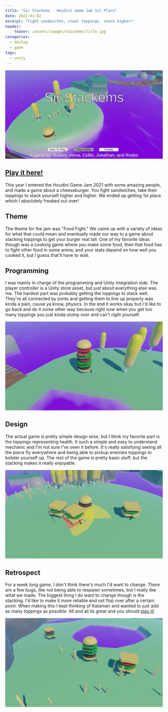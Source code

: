 ```yaml
---
title: "Sir Stackems - Houdini Game Jam 1st Place"
date: 2022-01-02
excerpt: "Fight sandwiches, steal toppings, stack higher!"
header:
    teaser: /assets/images/stackems/title.jpg
categories:
  - devlog
  - game
tags:
  - unity
---
```


![The front of the temple](/assets/images/stackems/title.jpg)

## [Play it here!](https://genaralskar.itch.io/sir-stackems)

This year I entered the Houdini Game Jam 2021 with some amazing people, and made a game about a cheeseburger. You fight sandwiches, take their toppings to stack yourself higher and higher. We ended up getting 1st place which I absolutely freaked out over!

## Theme
The theme for the jam was "Food Fight." We came up with a variety of ideas for what that could mean and eventually made our way to a game about stacking toppings to get your burger real tall. One of my favorite ideas though was a cooking game where you make some food, then that food has to fight other food in some arena, and your stats depend on how well you cooked it, but I guess that'll have to wait.

## Programming
I was mainly in charge of the programming and Unity integration side. The player controller is a Unity store asset, but just about everything else was me. The hardest part was probably getting the toppings to stack well. They're all connected by joints and getting them to line up properly was kinda a pain, cause ya know, physics. In the end it works okay but I'd like to go back and do it some other way because right now when you get too many toppings you just kinda slump over and can't right yourself.

![The inside of the temple](/assets/images/stackems/stack.jpg)

## Design
The actual game is pretty simple design wise, but I think my favorite part is the toppings representing health. It such a simple and easy to understand mechanic and I'm not sure I've seen it before. It's really satisfying seeing all the piece fly everywhere and being able to pickup enemies toppings to bolster yourself up. The rest of the game is pretty basic stuff, but the stacking makes it really enjoyable.

![The back of the temple](/assets/images/stackems/attack.jpg)


## Retrospect
For a week long game, I don't think there's much I'd want to change. There are a few bugs, like not being able to respawn sometimes, but I really like what we made. The biggest thing I do want to change though is the stacking. I'd like to make it more reliable and not flop over after a certain point. When making this I kept thinking of Katamari and wanted to just add as many toppings as possible. All and all its great and you should [play it!](https://genaralskar.itch.io/sir-stackems)

![The side of the temple](/assets/images/stackems/wonder.jpg)